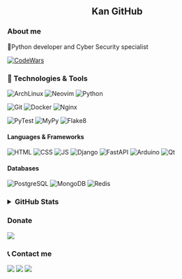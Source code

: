 
<h2 align="center">Kan GitHub</h2>

<h3>About me</h3>
🐍Python developer and Cyber Security specialist


<a href="https://www.codewars.com/users/TheK4n"><img alt="CodeWars" src="https://www.codewars.com/users/TheK4n/badges/small" /></a>


<h3>🔧 Technologies & Tools</h3>

<p>
  <img alt="ArchLinux" src="https://img.shields.io/badge/OS-ArchLinux-informational?style=flat-square&logo=archlinux&logoColor=white&color=5194f0&bgcolor=110d17" />
  <img alt="Neovim" src="https://img.shields.io/badge/Editor-Neovim-informational?style=flat-square&logo=neovim&logoColor=white&color=5194f0" />
  <img alt="Python" src="https://img.shields.io/badge/Code-Python-informational?style=flat-square&logo=python&logoColor=white&color=5194f0" />
</p>

<p>
  <img alt="Git" src="https://img.shields.io/badge/Git-F05032?style=flat-square&logo=git&logoColor=white" />
  <img alt="Docker" src="https://img.shields.io/badge/Docker-219bea?style=flat-square&logo=docker&logoColor=white" />
  <img alt="Nginx" src="https://img.shields.io/badge/Nginx-0C8F49?style=flat-square&logo=nginx&logoColor=white" />
</p>

<p>
  <img alt="PyTest" src="https://img.shields.io/badge/PyTest-FFFFFF?style=flat-square&logo=pytest&logoColor=grey" />
  <img alt="MyPy" src="https://img.shields.io/badge/MyPy-1C4268?style=flat-square&logo=mypy&logoColor=white" />
  <img alt="Flake8" src="https://img.shields.io/badge/Flake8-CCA32F?style=flat-square&logo=flake8&logoColor=white" />
</p>


<h4>Languages & Frameworks</h4>
<p>
  <img alt="HTML" src="https://img.shields.io/badge/HTML-dc4731?style=flat-square&logo=html5&logoColor=white" />
  <img alt="CSS" src="https://img.shields.io/badge/CSS-005ae0?style=flat-square&logo=css3&logoColor=white" />
  <img alt="JS" src="https://img.shields.io/badge/JavaScript-fad74d?style=flat-square&logo=javascript&logoColor=black" />
  <img alt="Django" src="https://img.shields.io/badge/Django-163e2f?style=flat-square&logo=django&logoColor=white" />
  <img alt="FastAPI" src="https://img.shields.io/badge/FastAPI-047369?style=flat-square&logo=fastapi&logoColor=white" />
  <img alt="Arduino" src="https://img.shields.io/badge/Arduino-30a086?style=flat-square&logo=arduino&logoColor=white" />
  <img alt="Qt" src="https://img.shields.io/badge/Qt-56ca5b?style=flat-square&logo=qt&logoColor=white" />
</p>


<h4>Databases</h4>
<p>
  <img alt="PostgreSQL" src="https://img.shields.io/badge/PostgreSQL-33698f?style=flat-square&logo=postgresql&logoColor=white" />
  <img alt="MongoDB" src="https://img.shields.io/badge/MongoDB-599636?style=flat-square&logo=mongodb&logoColor=white" />
  <img alt="Redis" src="https://img.shields.io/badge/Redis-a41a11?style=flat-square&logo=redis&logoColor=white" />
</p>


<h3>
<details>
  <summary>GitHub Stats</summary>
  <p></p>
  <p align="left"> <img src="https://komarev.com/ghpvc/?username=thek4n&label=Profile%20views&color=0e75b6&style=flat" alt="TheK4n" /> </p>
  <table align="center">
    <tr>
      <td><img alt="github stats" width="550px" align="left" src="https://github-readme-stats.vercel.app/api?username=thek4n&hide_border=true&count_private=false&layout=compact&hide_title=true&show_icons=true&theme=dark&icon_color=5194f0&bg_color=0d1117" /></td>
      <td><img alt="github stats" width="550px" src="https://github-readme-stats.vercel.app/api/top-langs/?username=thek4n&hide=html&layout=compact&hide_border=true&hide_title=true&theme=dark&icon_color=5194f0&bg_color=0d1117" /></td>
    </tr>
  </table>
  <p align="center"><img alt="github streak" width="420" src="https://github-readme-streak-stats.herokuapp.com/?user=TheK4n&theme=dark&hide_border=true&background=080e16"></p>
  
</details>
</h3>


<h3>Donate</h3>
<a href="https://qiwi.com/n/THREA793"><img src="https://img.shields.io/badge/Qiwi-informational?style=flat-square&logo=qiwi&logoColor=&color=grey&bgcolor=110d17" /></a>


<h3>📞 Contact me</h3>
<a href="https://t.me/thek4n"><img src="https://img.shields.io/badge/-Telegram-5194f0?style=flat-square&logo=Telegram&color=grey" /></a>
<a href="mailto:thek4n@yandex.ru"><img src="https://img.shields.io/badge/-Mail-5194f0?style=flat-square&logo=gmail&color=grey" /></a>
<a href="https://discord.gg/BmuCEZ6Ma7"><img src="https://img.shields.io/badge/-Discord-5194f0?style=flat-square&logo=discord&color=grey" /></a>

